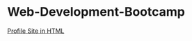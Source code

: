# Web-Development-Bootcamp

[Profile Site in HTML](https://htmlpreview.github.io/?https://github.com/nishJay/Web-Development-Bootcamp/blob/main/HTML-Personal/index.html)
